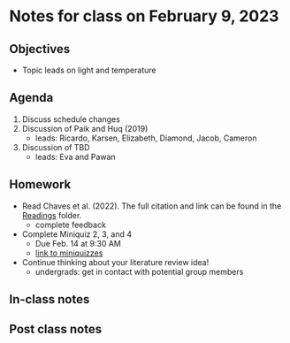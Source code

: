# Notes for class on February 9, 2023

## Objectives
- Topic leads on light and temperature

## Agenda
1. Discuss schedule changes
2. Discussion of Paik and Huq (2019)
	- leads: Ricardo, Karsen, Elizabeth, Diamond, Jacob, Cameron
3. Discussion of TBD
	- leads: Eva and Pawan

## Homework
- Read Chaves et al. (2022). The full citation and link can be found in the 
[Readings](../readings) folder.
	- complete feedback
- Complete Miniquiz 2, 3, and 4 
	- Due Feb. 14 at 9:30 AM
	- [link to miniquizzes](../miniquizzes)
- Continue thinking about your literature review idea!
	- undergrads: get in contact with potential group members

## In-class notes

## Post class notes